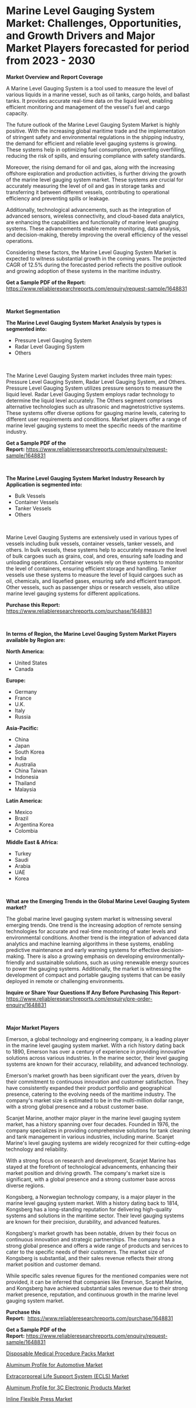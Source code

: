 <p><h1>Marine Level Gauging System Market: Challenges, Opportunities, and Growth Drivers and Major Market Players forecasted for period from 2023 - 2030</h1></p><p><strong>Market Overview and Report Coverage</strong></p>
<p><p>A Marine Level Gauging System is a tool used to measure the level of various liquids in a marine vessel, such as oil tanks, cargo holds, and ballast tanks. It provides accurate real-time data on the liquid level, enabling efficient monitoring and management of the vessel's fuel and cargo capacity.</p><p>The future outlook of the Marine Level Gauging System Market is highly positive. With the increasing global maritime trade and the implementation of stringent safety and environmental regulations in the shipping industry, the demand for efficient and reliable level gauging systems is growing. These systems help in optimizing fuel consumption, preventing overfilling, reducing the risk of spills, and ensuring compliance with safety standards.</p><p>Moreover, the rising demand for oil and gas, along with the increasing offshore exploration and production activities, is further driving the growth of the marine level gauging system market. These systems are crucial for accurately measuring the level of oil and gas in storage tanks and transferring it between different vessels, contributing to operational efficiency and preventing spills or leakage.</p><p>Additionally, technological advancements, such as the integration of advanced sensors, wireless connectivity, and cloud-based data analytics, are enhancing the capabilities and functionality of marine level gauging systems. These advancements enable remote monitoring, data analysis, and decision-making, thereby improving the overall efficiency of the vessel operations.</p><p>Considering these factors, the Marine Level Gauging System Market is expected to witness substantial growth in the coming years. The projected CAGR of 12.5% during the forecasted period reflects the positive outlook and growing adoption of these systems in the maritime industry.</p></p>
<p><strong>Get a Sample PDF of the Report:</strong> <a href="https://www.reliableresearchreports.com/enquiry/request-sample/1648831">https://www.reliableresearchreports.com/enquiry/request-sample/1648831</a></p>
<p>&nbsp;</p>
<p><strong>Market Segmentation</strong></p>
<p><strong>The Marine Level Gauging System Market Analysis by types is segmented into:</strong></p>
<p><ul><li>Pressure Level Gauging System</li><li>Radar Level Gauging System</li><li>Others</li></ul></p>
<p>&nbsp;</p>
<p><p>The Marine Level Gauging System market includes three main types: Pressure Level Gauging System, Radar Level Gauging System, and Others. Pressure Level Gauging System utilizes pressure sensors to measure the liquid level. Radar Level Gauging System employs radar technology to determine the liquid level accurately. The Others segment comprises alternative technologies such as ultrasonic and magnetostrictive systems. These systems offer diverse options for gauging marine levels, catering to different user requirements and conditions. Market players offer a range of marine level gauging systems to meet the specific needs of the maritime industry.</p></p>
<p><strong>Get a Sample PDF of the Report:</strong>&nbsp;<a href="https://www.reliableresearchreports.com/enquiry/request-sample/1648831">https://www.reliableresearchreports.com/enquiry/request-sample/1648831</a></p>
<p>&nbsp;</p>
<p><strong>The Marine Level Gauging System Market Industry Research by Application is segmented into:</strong></p>
<p><ul><li>Bulk Vessels</li><li>Container Vessels</li><li>Tanker Vessels</li><li>Others</li></ul></p>
<p>&nbsp;</p>
<p><p>Marine Level Gauging Systems are extensively used in various types of vessels including bulk vessels, container vessels, tanker vessels, and others. In bulk vessels, these systems help to accurately measure the level of bulk cargoes such as grains, coal, and ores, ensuring safe loading and unloading operations. Container vessels rely on these systems to monitor the level of containers, ensuring efficient storage and handling. Tanker vessels use these systems to measure the level of liquid cargoes such as oil, chemicals, and liquefied gases, ensuring safe and efficient transport. Other vessels, such as passenger ships or research vessels, also utilize marine level gauging systems for different applications.</p></p>
<p><strong>Purchase this Report:</strong>&nbsp; <a href="https://www.reliableresearchreports.com/purchase/1648831">https://www.reliableresearchreports.com/purchase/1648831</a></p>
<p>&nbsp;</p>
<p><strong>In terms of Region, the Marine Level Gauging System Market Players available by Region are:</strong></p>
<p>
    <p> <strong> North America: </strong>
        <ul>
            <li>United States</li>
            <li>Canada</li>
        </ul>
        </p> 
    <p> <strong> Europe: </strong>
        <ul>
            <li>Germany</li>
            <li>France</li>
            <li>U.K.</li>
            <li>Italy</li>
            <li>Russia</li>
        </ul>
        </p> 
    <p> <strong> Asia-Pacific: </strong>
        <ul>
            <li>China</li>
            <li>Japan</li>
            <li>South Korea</li>
            <li>India</li>
            <li>Australia</li>
            <li>China Taiwan</li>
            <li>Indonesia</li>
            <li>Thailand</li>
            <li>Malaysia</li>
        </ul>
        </p> 
    <p> <strong> Latin America: </strong>
        <ul>
            <li>Mexico</li>
            <li>Brazil</li>
            <li>Argentina Korea</li>
            <li>Colombia</li>
        </ul>
        </p> 
    <p> <strong> Middle East & Africa: </strong>
        <ul>
            <li>Turkey</li>
            <li>Saudi</li>
            <li>Arabia</li>
            <li>UAE</li>
            <li>Korea</li>
        </ul>
    </p>
    </p>
<p>&nbsp;</p>
<p><strong>What are the Emerging Trends in the Global Marine Level Gauging System market?</strong></p>
<p><p>The global marine level gauging system market is witnessing several emerging trends. One trend is the increasing adoption of remote sensing technologies for accurate and real-time monitoring of water levels and environmental conditions. Another trend is the integration of advanced data analytics and machine learning algorithms in these systems, enabling predictive maintenance and early warning systems for effective decision-making. There is also a growing emphasis on developing environmentally-friendly and sustainable solutions, such as using renewable energy sources to power the gauging systems. Additionally, the market is witnessing the development of compact and portable gauging systems that can be easily deployed in remote or challenging environments.</p></p>
<p><strong>Inquire or Share Your Questions If Any Before Purchasing This Report</strong>- <a href="https://www.reliableresearchreports.com/enquiry/pre-order-enquiry/1648831">https://www.reliableresearchreports.com/enquiry/pre-order-enquiry/1648831</a></p>
<p>&nbsp;</p>
<p><strong>Major Market Players</strong></p>
<p><p>Emerson, a global technology and engineering company, is a leading player in the marine level gauging system market. With a rich history dating back to 1890, Emerson has over a century of experience in providing innovative solutions across various industries. In the marine sector, their level gauging systems are known for their accuracy, reliability, and advanced technology. </p><p>Emerson's market growth has been significant over the years, driven by their commitment to continuous innovation and customer satisfaction. They have consistently expanded their product portfolio and geographical presence, catering to the evolving needs of the maritime industry. The company's market size is estimated to be in the multi-million dollar range, with a strong global presence and a robust customer base.</p><p>Scanjet Marine, another major player in the marine level gauging system market, has a history spanning over four decades. Founded in 1976, the company specializes in providing comprehensive solutions for tank cleaning and tank management in various industries, including marine. Scanjet Marine's level gauging systems are widely recognized for their cutting-edge technology and reliability.</p><p>With a strong focus on research and development, Scanjet Marine has stayed at the forefront of technological advancements, enhancing their market position and driving growth. The company's market size is significant, with a global presence and a strong customer base across diverse regions.</p><p>Kongsberg, a Norwegian technology company, is a major player in the marine level gauging system market. With a history dating back to 1814, Kongsberg has a long-standing reputation for delivering high-quality systems and solutions in the maritime sector. Their level gauging systems are known for their precision, durability, and advanced features.</p><p>Kongsberg's market growth has been notable, driven by their focus on continuous innovation and strategic partnerships. The company has a strong global presence and offers a wide range of products and services to cater to the specific needs of their customers. The market size of Kongsberg is substantial, and their sales revenue reflects their strong market position and customer demand.</p><p>While specific sales revenue figures for the mentioned companies were not provided, it can be inferred that companies like Emerson, Scanjet Marine, and Kongsberg have achieved substantial sales revenue due to their strong market presence, reputation, and continuous growth in the marine level gauging system market.</p></p>
<p><strong>Purchase this Report:</strong>&nbsp;&nbsp;<a href="https://www.reliableresearchreports.com/purchase/1648831">https://www.reliableresearchreports.com/purchase/1648831</a></p>
<p></p>
<p><strong>Get a Sample PDF of the Report:</strong>&nbsp;<a href="https://www.reliableresearchreports.com/enquiry/request-sample/1648831">https://www.reliableresearchreports.com/enquiry/request-sample/1648831</a></p>
<p><p><a href="https://www.linkedin.com/pulse/disposable-medical-procedure-packs-market-research-report-heuve/">Disposable Medical Procedure Packs Market</a></p><p><a href="https://github.com/Chiragrp25/Market-Research-Report-List-1/blob/main/aluminum-profile-for-automotive-market.md">Aluminum Profile for Automotive Market</a></p><p><a href="https://www.linkedin.com/pulse/extracorporeal-life-support-system-ecls-market-size-growth-cvzme/">Extracorporeal Life Support System (ECLS) Market</a></p><p><a href="https://github.com/YashRP12/Market-Research-Report-List-1/blob/main/aluminum-profile-for-3c-electronic-products-market.md">Aluminum Profile for 3C Electronic Products Market</a></p><p><a href="https://medium.com/@magaliortiz1955/inline-flexible-press-market-research-report-its-history-and-forecast-2023-to-2030-ca8128fdac4b">Inline Flexible Press Market</a></p></p>